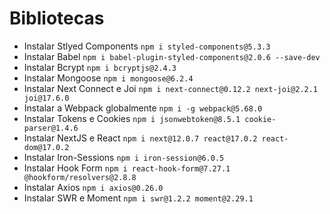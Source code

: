 # Bibliotecas

- Instalar Stlyed Components `npm i styled-components@5.3.3`
- Instalar Babel `npm i babel-plugin-styled-components@2.0.6 --save-dev`
- Instalar Bcrypt `npm i bcryptjs@2.4.3`
- Instalar Mongoose `npm i mongoose@6.2.4`
- Instalar Next Connect e Joi `npm i next-connect@0.12.2 next-joi@2.2.1 joi@17.6.0`
- Instalar a Webpack globalmente `npm i -g webpack@5.68.0`
- Instalar Tokens e Cookies `npm i jsonwebtoken@8.5.1 cookie-parser@1.4.6`
- Instalar NextJS e React `npm i next@12.0.7 react@17.0.2 react-dom@17.0.2`
- Instalar Iron-Sessions `npm i iron-session@6.0.5`
- Instalar Hook Form `npm i react-hook-form@7.27.1 @hookform/resolvers@2.8.8`
- Instalar Axios `npm i axios@0.26.0`
- Instalar SWR e Moment `npm i swr@1.2.2 moment@2.29.1`
